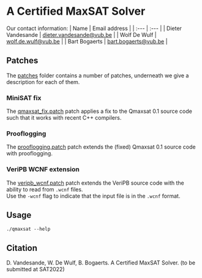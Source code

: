 # A Certified MaxSAT Solver

Our contact information:
| Name | Email address |
| :--- | :--- |
| Dieter Vandesande | [dieter.vandesande@vub.be](mailto:dieter.vandesande@vub.be) |
| Wolf De Wulf | [wolf.de.wulf@vub.be](mailto:wolf.de.wulf@vub.be) |
| Bart Bogaerts | [bart.bogaerts@vub.be](mailto:bart.bogaerts@vub.be) |

## Patches

The [patches](patches) folder contains a number of patches, underneath we give a description for each of them.

### MiniSAT fix

The [qmaxsat_fix.patch](patches/qmaxsat_fix.patch) patch applies a fix to the Qmaxsat 0.1 source code such that it works with recent C++ compilers.

### Prooflogging

The [prooflogging.patch](patches/prooflogging.patch) patch extends the (fixed) Qmaxsat 0.1 source code with prooflogging.

### VeriPB WCNF extension

The [veripb_wcnf.patch](patches/veripb_wcnf.patch) patch extends the VeriPB source code with the ability to read from `.wcnf` files.  
Use the `-wcnf` flag to indicate that the input file is in the `.wcnf` format.

## Usage

```console
./qmaxsat --help
```

## Citation

D. Vandesande, W. De Wulf, B. Bogaerts. A Certified MaxSAT Solver. (to be submitted at SAT2022)
